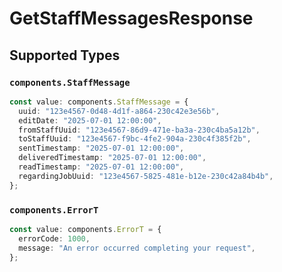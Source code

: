 # GetStaffMessagesResponse


## Supported Types

### `components.StaffMessage`

```typescript
const value: components.StaffMessage = {
  uuid: "123e4567-0d48-4d1f-a864-230c42e3e56b",
  editDate: "2025-07-01 12:00:00",
  fromStaffUuid: "123e4567-86d9-471e-ba3a-230c4ba5a12b",
  toStaffUuid: "123e4567-f9bc-4fe2-904a-230c4f385f2b",
  sentTimestamp: "2025-07-01 12:00:00",
  deliveredTimestamp: "2025-07-01 12:00:00",
  readTimestamp: "2025-07-01 12:00:00",
  regardingJobUuid: "123e4567-5825-481e-b12e-230c42a84b4b",
};
```

### `components.ErrorT`

```typescript
const value: components.ErrorT = {
  errorCode: 1000,
  message: "An error occurred completing your request",
};
```

